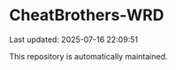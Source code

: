 # CheatBrothers-WRD

Last updated: 2025-07-16 22:09:51

This repository is automatically maintained.
